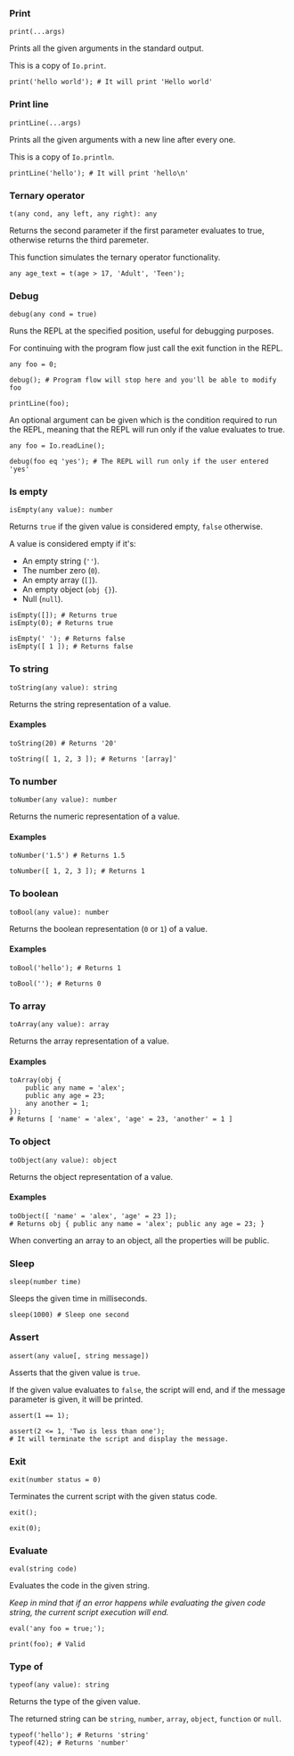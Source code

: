### Print

`print(...args)`

Prints all the given arguments in the standard output.

This is a copy of `Io.print`.

```borealis
print('hello world'); # It will print 'Hello world'
```

### Print line

`printLine(...args)`

Prints all the given arguments with a new line after every one.

This is a copy of `Io.println`.

```borealis
printLine('hello'); # It will print 'hello\n'
```

### Ternary operator

`t(any cond, any left, any right): any`

Returns the second parameter if the first parameter evaluates to true, otherwise returns the third paremeter.

This function simulates the ternary operator functionality.

```borealis
any age_text = t(age > 17, 'Adult', 'Teen');
```

### Debug

`debug(any cond = true)`

Runs the REPL at the specified position, useful for debugging purposes.

For continuing with the program flow just call the exit function in the REPL.

```borealis
any foo = 0;

debug(); # Program flow will stop here and you'll be able to modify foo

printLine(foo);
```

An optional argument can be given which is the condition required to run the REPL, meaning that the REPL will run only if the value evaluates to true.

```borealis
any foo = Io.readLine();

debug(foo eq 'yes'); # The REPL will run only if the user entered 'yes'
```

### Is empty

`isEmpty(any value): number`

Returns `true` if the given value is considered empty, `false` otherwise.

A value is considered empty if it's:

* An empty string (`''`).
* The number zero (`0`).
* An empty array (`[]`).
* An empty object (`obj {}`).
* Null (`null`).

```borealis
isEmpty([]); # Returns true
isEmpty(0); # Returns true

isEmpty(' '); # Returns false
isEmpty([ 1 ]); # Returns false
```

### To string

`toString(any value): string`

Returns the string representation of a value.

#### Examples

```borealis
toString(20) # Returns '20'
```

```borealis
toString([ 1, 2, 3 ]); # Returns '[array]'
```

### To number

`toNumber(any value): number`

Returns the numeric representation of a value.

#### Examples

```borealis
toNumber('1.5') # Returns 1.5
```

```borealis
toNumber([ 1, 2, 3 ]); # Returns 1
```

### To boolean

`toBool(any value): number`

Returns the boolean representation (`0` or `1`) of a value.

#### Examples

```borealis
toBool('hello'); # Returns 1
```

```borealis
toBool(''); # Returns 0
```

### To array

`toArray(any value): array`

Returns the array representation of a value.

#### Examples

```borealis
toArray(obj {
    public any name = 'alex';
    public any age = 23;
    any another = 1;
});
# Returns [ 'name' = 'alex', 'age' = 23, 'another' = 1 ]
```

### To object

`toObject(any value): object`

Returns the object representation of a value.

#### Examples

```borealis
toObject([ 'name' = 'alex', 'age' = 23 ]);
# Returns obj { public any name = 'alex'; public any age = 23; }
```

When converting an array to an object, all the properties will be public.

### Sleep

`sleep(number time)`

Sleeps the given time in milliseconds.

```borealis
sleep(1000) # Sleep one second
```

### Assert

`assert(any value[, string message])`

Asserts that the given value is `true`.

If the given value evaluates to `false`, the script will end, and if the message parameter is given, it will be printed.

```borealis
assert(1 == 1);
```

```borealis
assert(2 <= 1, 'Two is less than one');
# It will terminate the script and display the message.
```

### Exit

`exit(number status = 0)`

Terminates the current script with the given status code.

```borealis
exit();
```

```borealis
exit(0);
```

### Evaluate

`eval(string code)`

Evaluates the code in the given string.

_Keep in mind that if an error happens while evaluating the given code string, the current script execution will end._

```borealis
eval('any foo = true;');

print(foo); # Valid
```

### Type of

`typeof(any value): string`

Returns the type of the given value.

The returned string can be `string`, `number`, `array`, `object`, `function` or `null`.

```borealis
typeof('hello'); # Returns 'string'
typeof(42); # Returns 'number'
```
